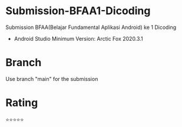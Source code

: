# Submission-BFAA1-Dicoding
Submission BFAA(Belajar Fundamental Aplikasi Android) ke 1 Dicoding

- Android Studio Minimum Version: Arctic Fox 2020.3.1

# Branch
Use branch "main" for the submission 

# Rating
⭐️⭐️⭐️⭐️⭐️
